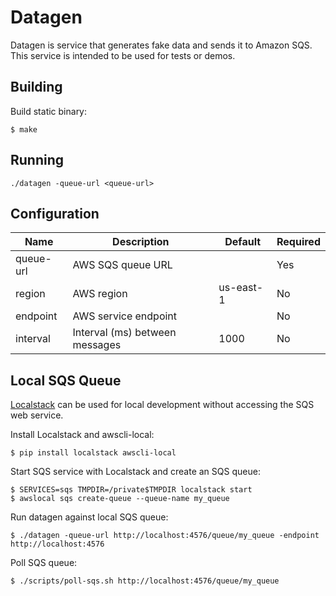 
# Datagen

Datagen is service that generates fake data and sends it to Amazon SQS. This service is intended 
to be used for tests or demos.

## Building

Build static binary:

```
$ make
```

## Running

```
./datagen -queue-url <queue-url>
```

## Configuration

| Name          | Description                         | Default   | Required |
|---------------|-------------------------------------|-----------|----------|
| queue-url     | AWS SQS queue URL                   |           | Yes      |
| region        | AWS region                          | us-east-1 | No       |
| endpoint      | AWS service endpoint                |           | No       |
| interval      | Interval (ms) between messages      | 1000      | No       |

## Local SQS Queue

[Localstack](https://github.com/localstack/localstack) can be used for local development without accessing the SQS web service. 

Install Localstack and awscli-local:

```
$ pip install localstack awscli-local
```

Start SQS service with Localstack and create an SQS queue:

```
$ SERVICES=sqs TMPDIR=/private$TMPDIR localstack start
$ awslocal sqs create-queue --queue-name my_queue
```

Run datagen against local SQS queue:
```
$ ./datagen -queue-url http://localhost:4576/queue/my_queue -endpoint http://localhost:4576
```

Poll SQS queue:

```
$ ./scripts/poll-sqs.sh http://localhost:4576/queue/my_queue
```
